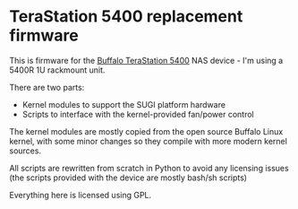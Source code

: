 # TeraStation 5400 replacement firmware

This is firmware for the [Buffalo TeraStation 5400](https://www.buffalotech.com/products/terastation-5000n-series) NAS device - I'm using a 5400R 1U rackmount unit.

There are two parts:

- Kernel modules to support the SUGI platform hardware
- Scripts to interface with the kernel-provided fan/power control

The kernel modules are mostly copied from the open source Buffalo Linux kernel, with some minor changes so they compile with more modern kernel sources.

All scripts are rewritten from scratch in Python to avoid any licensing issues (the scripts provided with the device are mostly bash/sh scripts)

Everything here is licensed using GPL.
